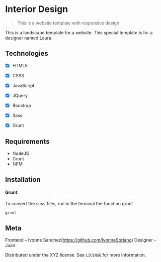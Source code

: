 # Interior Design
> This is a website template with responsive design

This is a landscape template for a website. This special template is for a designer named Laura.


## Technologies

- [x] HTML5
- [x] CSS3
- [x] JavaScript
- [x] JQuery
- [x] Boostrap
- [x] Sass
- [x] Grunt


## Requirements

- NodeJS
- Grunt
- NPM

## Installation

#### Grunt
To convert the scss files, run in the terminal the function grunt

```ruby
grunt
```

## Meta

Frontend – Ivonne Sanchez(https://github.com/IvonneSoriano)
Designer - Juan 

Distributed under the XYZ license. See ``LICENSE`` for more information.
